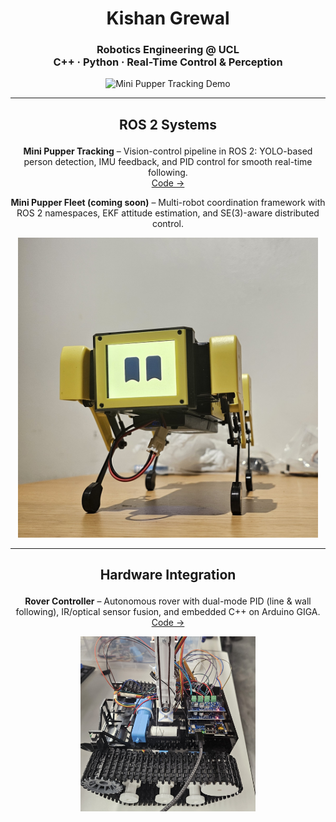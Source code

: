 <h1 align="center">Kishan Grewal</h1>

<h3 align="center">
  Robotics Engineering @ UCL<br>
  C++ · Python · Real-Time Control & Perception
</h3>

<p align="center">
  <img src="mini_pupper_tracking_640_15.gif" alt="Mini Pupper Tracking Demo" width="640"/>
</p>

---

## <p align="center">ROS 2 Systems</p>

<p align="center">
  <b>Mini Pupper Tracking</b> – Vision-control pipeline in ROS 2: YOLO-based person detection, IMU feedback, and PID control for smooth real-time following.<br/>
  <a href="https://github.com/mangdangroboticsclub/mini_pupper_ros/tree/ros2-dev/mini_pupper_tracking">Code →</a>
</p>

<p align="center">
  <b>Mini Pupper Fleet (coming soon)</b> – Multi-robot coordination framework with ROS 2 namespaces, EKF attitude estimation, and SE(3)-aware distributed control.
</p>

<p align="center">
  <img src="mini_pupper.jpg" alt="Mini Pupper" width="480"/>
</p>

---

## <p align="center">Hardware Integration</p>

<p align="center">
  <b>Rover Controller</b> – Autonomous rover with dual-mode PID (line & wall following), IR/optical sensor fusion, and embedded C++ on Arduino GIGA.<br/>
  <a href="https://github.com/kishan-grewal/rover-controller">Code →</a>
</p>

<p align="center">
  <img src="tank_side_cropped.jpg" alt="Tank Rover" width="280"/>
</p>
